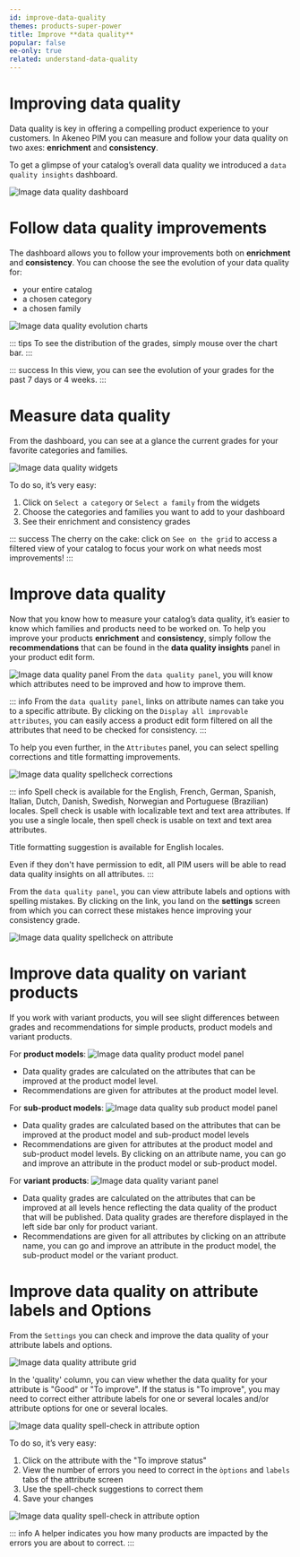 ```yaml
---
id: improve-data-quality
themes: products-super-power
title: Improve **data quality**
popular: false
ee-only: true
related: understand-data-quality
---
```


# Improving data quality
Data quality is key in offering a compelling product experience to your customers.
In Akeneo PIM you can measure and follow your data quality on two axes: **enrichment** and **consistency**.

To get a glimpse of your catalog’s overall data quality we introduced a `data quality insights` dashboard.


![Image data quality dashboard](../img/data-quality-dashboard.png)

# Follow data quality improvements
The dashboard allows you to follow your improvements both on **enrichment** and **consistency**.
You can choose the see the evolution of your data quality for:
- your entire catalog
- a chosen category
- a chosen family

![Image data quality evolution charts](../img/data-quality-charts.png)


::: tips
To see the distribution of the grades, simply mouse over the chart bar.
:::

::: success
In this view, you can see the evolution of your grades for the past 7 days or 4 weeks.
:::


# Measure data quality

From the dashboard, you can see at a glance the current grades for your favorite categories and families.

![Image data quality widgets](../img/data-quality-widgets.png)

To do so, it’s very easy:
1. Click on `Select a category` or `Select a family` from the widgets
2. Choose the categories and families you want to add to your dashboard
3. See their enrichment and consistency grades

::: success
The cherry on the cake: click on `See on the grid` to access a filtered view of your catalog to focus your work on what needs most improvements!
:::


# Improve data quality
Now that you know how to measure your catalog’s data quality, it’s easier to know which families and products need to be worked on.
To help you improve your products **enrichment** and **consistency**, simply follow the **recommendations** that can be found in the **data quality insights** panel in your product edit form.

![Image data quality panel](../img/data-quality-panel.png)
From the `data quality panel`, you will know which attributes need to be improved and how to improve them.

::: info
From the `data quality panel`, links on attribute names can take you to a specific attribute. By clicking on the `Display all improvable attributes`, you can easily access a product edit form filtered on all the attributes that need to be checked for consistency.
:::

To help you even further, in the `Attributes` panel, you can select spelling corrections and title formatting improvements.

![Image data quality spellcheck corrections](../img/data-quality-spelling.png)

::: info
Spell check is available for the English, French, German, Spanish, Italian, Dutch, Danish, Swedish, Norwegian and Portuguese (Brazilian) locales.
Spell check is usable with localizable text and text area attributes.
If you use a single locale, then spell check is usable on text and text area attributes.

Title formatting suggestion is available for English locales.

Even if they don't have permission to edit, all PIM users will be able to read data quality insights on all attributes.
:::

From the `data quality panel`, you can view attribute labels and options with spelling mistakes. By clicking on the link, you land on the **settings** screen from which you can correct these mistakes hence improving your consistency grade.

![Image data quality spellcheck on attribute](../img/data-quality-attribue-spelling.gif)


# Improve data quality on variant products

If you work with variant products, you will see slight differences between grades and recommendations for simple products, product models and variant products.

For **product models**:
![Image data quality product model panel](../img/data-quality-model-panel.png)
- Data quality grades are calculated on the attributes that can be improved at the product model level.
- Recommendations are given for attributes at the product model level.

For **sub-product models**:
![Image data quality sub product model panel](../img/data-quality-sub-model-panel.png)
- Data quality grades are calculated based on the attributes that can be improved at the product model and sub-product model levels
- Recommendations are given for attributes at the product model and sub-product model levels. By clicking on an attribute name, you can go and improve an attribute in the product model or sub-product model.

For **variant products**:
![Image data quality variant panel](../img/data-quality-variant-panel.png)
- Data quality grades are calculated on the attributes that can be improved at all levels hence reflecting the data quality of the product that will be published. Data quality grades are therefore displayed in the left side bar only for product variant.
- Recommendations are given for all attributes by clicking on an attribute name, you can go and improve an attribute in the product model, the sub-product model or the variant product.

# Improve data quality on attribute labels and Options

From the `Settings` you can check and improve the data quality of your attribute labels and options.

![Image data quality attribute grid](../img/data-quality-attribute-grid.png)

In the 'quality' column, you can view whether the data quality for your attribute is "Good" or "To improve".
If the status is "To improve", you may need to correct either attribute labels for one or several locales and/or attribute options for one or several locales.

![Image data quality spell-check in attribute option](../img/data-quality-spelling-option.png)

To do so, it’s very easy:
1. Click on the attribute with the "To improve status"
2. View the number of errors you need to correct in the `òptions` and `labels` tabs of the attribute screen
3. Use the spell-check suggestions to correct them
4. Save your changes

![Image data quality spell-check in attribute option](../img/data-quality-attribute-helper.png)

::: info
A helper indicates you how many products are impacted by the errors you are about to correct.
:::
